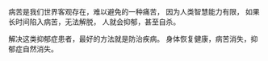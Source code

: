 病苦是我们世界客观存在，难以避免的一种痛苦，
因为人类智慧能力有限，
如果长时间陷入病苦，无法解脱，
人就会抑郁，甚至自杀。

解决这类抑郁症患者，最好的方法就是防治疾病。
身体恢复健康，病苦消失，抑郁症自然消失。
